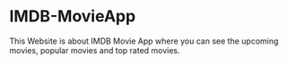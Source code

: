 # IMDB-MovieApp
This Website is about IMDB Movie App where you can see the upcoming movies, popular movies and top rated movies.

